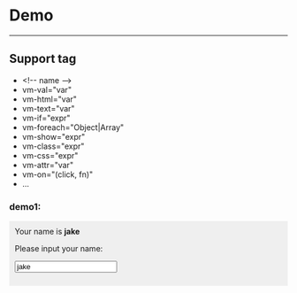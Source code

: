# Demo

---

<style>
.demo { padding: 10px; background-color: #efefef; }  
</style>

## Support tag
- <!\-\- name \-\->
- vm-val="var"
- vm-html="var"
- vm-text="var"
- vm-if="expr"
- vm-foreach="Object|Array"
- vm-show="expr"
- vm-class="expr"
- vm-css="expr"
- vm-attr="var"
- vm-on="(click, fn)"
- ...


<div id="container" vm-controller="box1">
  <h3>demo1:</h3>
  <div class="demo">
    <div>Your name is <strong><!-- name -->jake</strong></div>
    <p>Please input your name: </p>
    <p><input type="text" vm-val="name" value="jake" /></p>
  </div>
</div>

<script type="text/javascript">
// make test
seajs.use('backbone.vm', function(vm) {

});  
  
</script>